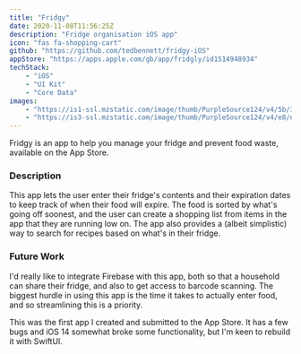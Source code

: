 ```yaml
---
title: "Fridgy"
date: 2020-11-08T11:56:25Z
description: "Fridge organisation iOS app"
icon: "fas fa-shopping-cart"
github: "https://github.com/tedbennett/fridgy-iOS"
appStore: "https://apps.apple.com/gb/app/fridgly/id1514948934"
techStack: 
    - "iOS"
    - "UI Kit"
    - "Core Data"
images:
    - "https://is1-ssl.mzstatic.com/image/thumb/PurpleSource124/v4/5b/38/0a/5b380a14-5446-39da-603c-e9ec17580255/065e0f3f-18c6-4de7-aebd-22ae4da3e320_Simulator_Screen_Shot_-_iPhone_11_Pro_Max_-_2020-10-01_at_17.10.13.png/600x0w.png"
    - "https://is3-ssl.mzstatic.com/image/thumb/PurpleSource124/v4/e8/e1/da/e8e1da99-1249-5c9e-93e5-598a9a7bba42/2ba0b109-33d5-427a-a3b6-b385d4551d8d_Simulator_Screen_Shot_-_iPhone_11_Pro_Max_-_2020-10-01_at_17.10.41.png/600x0w.png"
---
```


Fridgy is an app to help you manage your fridge and prevent food waste, available on the App Store.

### Description

This app lets the user enter their fridge's contents and their expiration dates to keep track of when their food will expire. The food is sorted by what's going off soonest, and the user can create a shopping list from items in the app that they are running low on. The app also provides a (albeit simplistic) way to search for recipes based on what's in their fridge.

### Future Work

I'd really like to integrate Firebase with this app, both so that a household can share their fridge, and also to get access to barcode scanning. The biggest hurdle in using this app is the time it takes to actually enter food, and so streamlining this is a priority.

This was the first app I created and submitted to the App Store. It has a few bugs and iOS 14 somewhat broke some functionality, but I'm keen to rebuild it with SwiftUI.